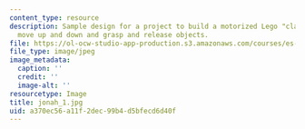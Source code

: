 ```yaml
---
content_type: resource
description: Sample design for a project to build a motorized Lego "claw" that can
  move up and down and grasp and release objects.
file: https://ol-ocw-studio-app-production.s3.amazonaws.com/courses/es-293-lego-robotics-spring-2007/a370ec56a11f2dec99b4d5bfecd6d40f_jonah_1.jpg
file_type: image/jpeg
image_metadata:
  caption: ''
  credit: ''
  image-alt: ''
resourcetype: Image
title: jonah_1.jpg
uid: a370ec56-a11f-2dec-99b4-d5bfecd6d40f
---
```

